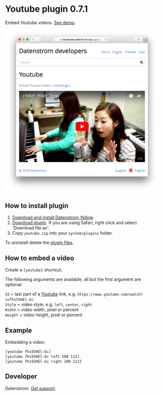 Youtube plugin 0.7.1
====================
Embed Youtube videos. [See demo](https://developers.datenstrom.se/plugins/youtube).

<p align="center"><img src="youtube-screenshot.png?raw=true" alt="Screenshot"></p>

## How to install plugin

1. [Download and install Datenstrom Yellow](https://github.com/datenstrom/yellow/).
2. [Download plugin](https://github.com/datenstrom/yellow-plugins/raw/master/zip/youtube.zip). If you are using Safari, right click and select 'Download file as'.
3. Copy `youtube.zip` into your `system/plugins` folder.

To uninstall delete the [plugin files](update.ini).

## How to embed a video

Create a `[youtube]` shortcut. 

The following arguments are available, all but the first argument are optional:
 
`Id` = last part of a [Youtube](https://www.youtube.com) link, e.g. `https://www.youtube.com/watch?v=fhs55HEl-Gc`  
`Style` = video style, e.g. `left`, `center`, `right`  
`Width` = video width, pixel or percent  
`Height` = video height, pixel or percent   
 
## Example

Embedding a video:

    [youtube fhs55HEl-Gc]
    [youtube fhs55HEl-Gc left 200 112]
    [youtube fhs55HEl-Gc right 200 112]

## Developer

Datenstrom. [Get support](https://developers.datenstrom.se/help/support).
